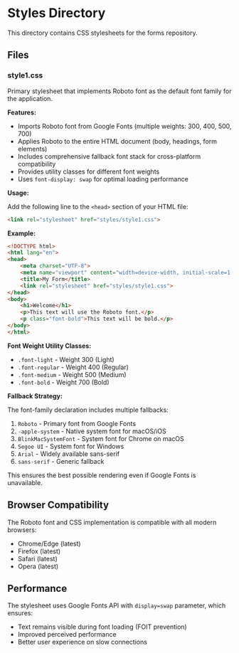 # Styles Directory

This directory contains CSS stylesheets for the forms repository.

## Files

### style1.css

Primary stylesheet that implements Roboto font as the default font family for the application.

**Features:**
- Imports Roboto font from Google Fonts (multiple weights: 300, 400, 500, 700)
- Applies Roboto to the entire HTML document (body, headings, form elements)
- Includes comprehensive fallback font stack for cross-platform compatibility
- Provides utility classes for different font weights
- Uses `font-display: swap` for optimal loading performance

**Usage:**

Add the following line to the `<head>` section of your HTML file:

```html
<link rel="stylesheet" href="styles/style1.css">
```

**Example:**

```html
<!DOCTYPE html>
<html lang="en">
<head>
    <meta charset="UTF-8">
    <meta name="viewport" content="width=device-width, initial-scale=1.0">
    <title>My Form</title>
    <link rel="stylesheet" href="styles/style1.css">
</head>
<body>
    <h1>Welcome</h1>
    <p>This text will use the Roboto font.</p>
    <p class="font-bold">This text will be bold.</p>
</body>
</html>
```

**Font Weight Utility Classes:**

- `.font-light` - Weight 300 (Light)
- `.font-regular` - Weight 400 (Regular)
- `.font-medium` - Weight 500 (Medium)
- `.font-bold` - Weight 700 (Bold)

**Fallback Strategy:**

The font-family declaration includes multiple fallbacks:
1. `Roboto` - Primary font from Google Fonts
2. `-apple-system` - Native system font for macOS/iOS
3. `BlinkMacSystemFont` - System font for Chrome on macOS
4. `Segoe UI` - System font for Windows
5. `Arial` - Widely available sans-serif
6. `sans-serif` - Generic fallback

This ensures the best possible rendering even if Google Fonts is unavailable.

## Browser Compatibility

The Roboto font and CSS implementation is compatible with all modern browsers:
- Chrome/Edge (latest)
- Firefox (latest)
- Safari (latest)
- Opera (latest)

## Performance

The stylesheet uses Google Fonts API with `display=swap` parameter, which ensures:
- Text remains visible during font loading (FOIT prevention)
- Improved perceived performance
- Better user experience on slow connections
